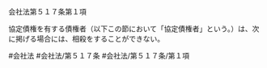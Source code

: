 会社法第５１７条第１項

協定債権を有する債権者（以下この節において「協定債権者」という。）は、次に掲げる場合には、相殺をすることができない。

#会社法
#会社法/第５１７条
#会社法/第５１７条/第１項

